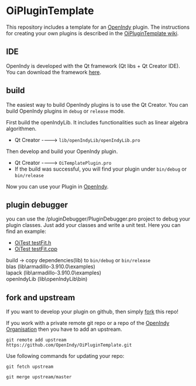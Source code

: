 OiPluginTemplate
================

This repository includes a template for an [OpenIndy](https://github.com/OpenIndy/OpenIndy) plugin. The instructions for creating your own plugins is described in the [OiPluginTemplate wiki](https://github.com/OpenIndy/OiPluginTemplate/wiki).

IDE
----
OpenIndy is developed with the Qt framework (Qt libs + Qt Creator IDE). You can download the framework [here](http://qt-project.org/downloads).


build
-----
The easiest way to build OpenIndy plugins is to use the Qt Creator. You can build OpenIndy plugins in `debug` or `release` mode.  

First build the openIndyLib. It includes functionalities such as linear algebra algorithmen.

- Qt Creator ----> `lib/openIndyLib/openIndyLib.pro`

Then develop and build your OpenIndy plugin. 

- Qt Creator ----> `OiTemplatePlugin.pro`
- If the build was successful, you will find your plugin under `bin/debug` or `bin/release`

Now you can use your Plugin in [OpenIndy](https://github.com/OpenIndy/OpenIndy).


plugin debugger
----
you can use the /pluginDebugger/PluginDebugger.pro project to debug your plugin classes. Just add your classes and write a unit test. 
Here you can find an example:

- [OiTest testFit.h](https://github.com/OpenIndy/OiPluginTemplate/blob/master/pluginDebugger/oitestTestFit.h)
- [OiTest testFit.cpp](https://github.com/OpenIndy/OiPluginTemplate/blob/master/pluginDebugger/oitestTestFit.cpp)

build -> copy dependencies(lib) to `bin/debug` or `bin/release`  
blas (lib\armadillo-3.910.0\examples)  
lapack (lib\armadillo-3.910.0\examples)  
openIndyLib (lib\openIndyLib\bin)  


fork and upstream
------------------
If you want to develop your plugin on github, then simply [fork](https://github.com/OpenIndy/OiPluginTemplate/wiki/Get-Started) this repo!

If you work with a private remote git repo or a repo of the [OpenIndy Organisation](https://github.com/OpenIndy) then you have to add an upstream.

`git remote add upstream https://github.com/OpenIndy/OiPluginTemplate.git`

Use following commands for updating your repo:

`git fetch upstream`

`git merge upstream/master`


